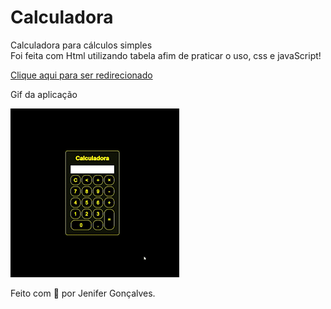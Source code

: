 # Calculadora
Calculadora para cálculos simples
<br/>
Foi feita com Html utilizando tabela afim de praticar o uso, css e javaScript!

[Clique aqui para ser redirecionado](https://jenifergs.github.io/calculator/)

Gif da aplicação 
<div>
	<img src="./video_AdobeExpress.gif">
</div>



Feito com 💙 por Jenifer Gonçalves.

